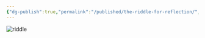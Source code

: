 ```yaml
---
{"dg-publish":true,"permalink":"/published/the-riddle-for-reflection/","noteIcon":""}
---
```


![riddle](/img/user/images/riddle.jpeg)